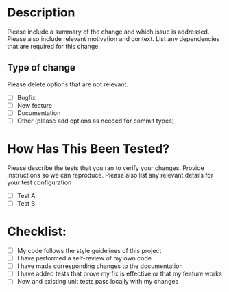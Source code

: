 # Description

Please include a summary of the change and which issue is addressed. Please also include relevant motivation and context. List any dependencies that are required for this change.

## Type of change

Please delete options that are not relevant.
- [ ] Bugfix
- [ ] New feature
- [ ] Documentation
- [ ] Other (please add options as needed for commit types)

# How Has This Been Tested?

Please describe the tests that you ran to verify your changes. Provide instructions so we can reproduce. Please also list any relevant details for your test configuration
- [ ] Test A
- [ ] Test B

# Checklist:

- [ ] My code follows the style guidelines of this project
- [ ] I have performed a self-review of my own code
- [ ] I have made corresponding changes to the documentation
- [ ] I have added tests that prove my fix is effective or that my feature works
- [ ] New and existing unit tests pass locally with my changes
